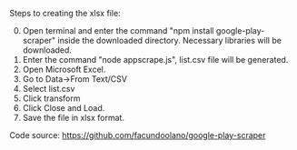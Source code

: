 Steps to creating the xlsx file:

0. Open terminal and enter the command "npm install google-play-scraper" inside the downloaded directory. Necessary libraries will be downloaded.
1. Enter the command "node appscrape.js", list.csv file will be generated.
2. Open Microsoft Excel.
3. Go to Data->From Text/CSV
4. Select list.csv
5. Click transform
6. Click Close and Load.
7. Save the file in xlsx format.


Code source: https://github.com/facundoolano/google-play-scraper
